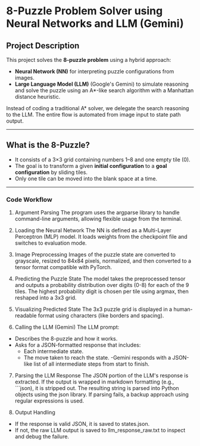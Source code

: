 # 8-Puzzle Problem Solver using Neural Networks and LLM (Gemini)

## Project Description

This project solves the **8-puzzle problem** using a hybrid approach:
- **Neural Network (NN)** for interpreting puzzle configurations from images.
- **Large Language Model (LLM)** (Google's Gemini) to simulate reasoning and solve the puzzle using an A*-like search algorithm with a Manhattan distance heuristic.

Instead of coding a traditional A* solver, we delegate the search reasoning to the LLM. The entire flow is automated from image input to state path output.

---

## What is the 8-Puzzle?

- It consists of a 3×3 grid containing numbers 1–8 and one empty tile (0).
- The goal is to transform a given **initial configuration** to a **goal configuration** by sliding tiles.
- Only one tile can be moved into the blank space at a time.

---
### Code Workflow
1. Argument Parsing
The program uses the argparse library to handle command-line arguments, allowing flexible usage from the terminal.

2. Loading the Neural Network
The NN is defined as a Multi-Layer Perceptron (MLP) model. It loads weights from the checkpoint file and switches to evaluation mode.

3. Image Preprocessing
Images of the puzzle state are converted to grayscale, resized to 84x84 pixels, normalized, and then converted to a tensor format compatible with PyTorch.

4. Predicting the Puzzle State
The model takes the preprocessed tensor and outputs a probability distribution over digits (0-8) for each of the 9 tiles. The highest probability digit is chosen per tile using argmax, then reshaped into a 3x3 grid.

5. Visualizing Predicted State
The 3x3 puzzle grid is displayed in a human-readable format using characters (like borders and spacing).

6. Calling the LLM (Gemini)
The LLM prompt:
- Describes the 8-puzzle and how it works.
- Asks for a JSON-formatted response that includes:
     - Each intermediate state.
     - The move taken to reach the state.
-Gemini responds with a JSON-like list of all intermediate steps from start to finish.

7. Parsing the LLM Response
The JSON portion of the LLM's response is extracted. If the output is wrapped in markdown formatting (e.g., ```json), it is stripped out. The resulting string is parsed into Python objects using the json library. If parsing fails, a backup approach using regular expressions is used.

8. Output Handling
- If the response is valid JSON, it is saved to states.json.
- If not, the raw LLM output is saved to llm_response_raw.txt to inspect and debug the failure.
